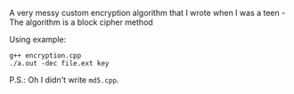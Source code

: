 A very messy custom encryption algorithm that I wrote when I was a teen - 
The algorithm is a block cipher method

Using example: 
```shell
g++ encryption.cpp
./a.out -dec file.ext key
```


P.S.: Oh I didn't write `md5.cpp`.
